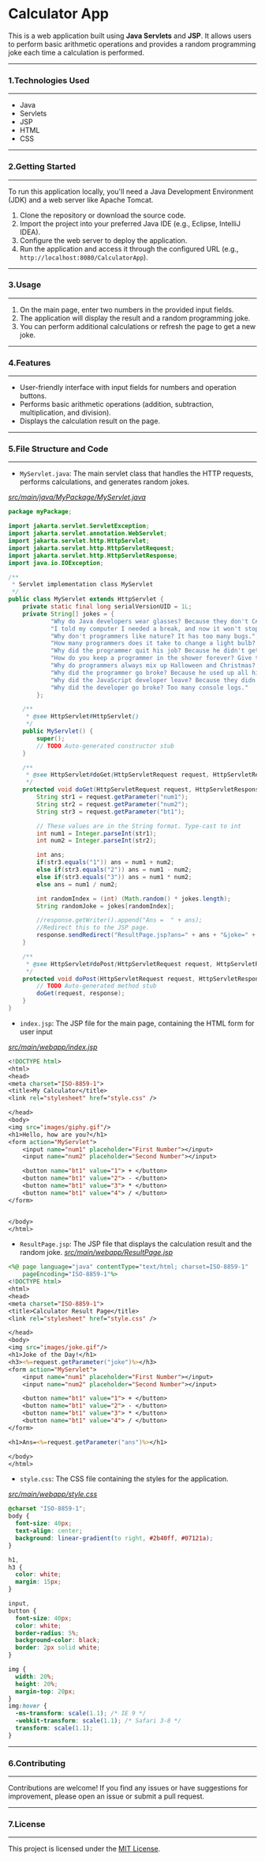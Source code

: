 # Calculator App

This is a web application built using **Java Servlets** and **JSP**. It allows users to perform basic arithmetic operations and provides a random programming joke each time a calculation is performed.

---

### 1.Technologies Used

---

- Java
- Servlets
- JSP
- HTML
- CSS

---

### 2.Getting Started

---

To run this application locally, you'll need a Java Development Environment (JDK) and a web server like Apache Tomcat.

1. Clone the repository or download the source code.
2. Import the project into your preferred Java IDE (e.g., Eclipse, IntelliJ IDEA).
3. Configure the web server to deploy the application.
4. Run the application and access it through the configured URL (e.g., `http://localhost:8080/CalculatorApp`).

---

### 3.Usage

---

1. On the main page, enter two numbers in the provided input fields.
2. The application will display the result and a random programming joke.
3. You can perform additional calculations or refresh the page to get a new joke.

---

### 4.Features

---

- User-friendly interface with input fields for numbers and operation buttons.
- Performs basic arithmetic operations (addition, subtraction, multiplication, and division).
- Displays the calculation result on the page.

---

### 5.File Structure and Code

---

- `MyServlet.java`: The main servlet class that handles the HTTP requests, performs calculations, and generates random jokes.

_[src/main/java/MyPackage/MyServlet.java](src/main/java/MyPackage/MyServlet.java)_

```java
package myPackage;

import jakarta.servlet.ServletException;
import jakarta.servlet.annotation.WebServlet;
import jakarta.servlet.http.HttpServlet;
import jakarta.servlet.http.HttpServletRequest;
import jakarta.servlet.http.HttpServletResponse;
import java.io.IOException;

/**
 * Servlet implementation class MyServlet
 */
public class MyServlet extends HttpServlet {
	private static final long serialVersionUID = 1L;
	private String[] jokes = {
		    "Why do Java developers wear glasses? Because they don't C#!",
		    "I told my computer I needed a break, and now it won't stop sending me Kit Kat bars.",
		    "Why don't programmers like nature? It has too many bugs.",
		    "How many programmers does it take to change a light bulb? None, it's a hardware problem.",
		    "Why did the programmer quit his job? Because he didn't get arrays.",
		    "How do you keep a programmer in the shower forever? Give them a bottle of shampoo with the instructions: Lather. Rinse. Repeat.",
		    "Why do programmers always mix up Halloween and Christmas? Because Oct 31 == Dec 25.",
		    "Why did the programmer go broke? Because he used up all his cache.",
		    "Why did the JavaScript developer leave? Because they didn't get enough events.",
		    "Why did the developer go broke? Too many console logs."
		};

    /**
     * @see HttpServlet#HttpServlet()
     */
    public MyServlet() {
        super();
        // TODO Auto-generated constructor stub
    }

	/**
	 * @see HttpServlet#doGet(HttpServletRequest request, HttpServletResponse response)
	 */
	protected void doGet(HttpServletRequest request, HttpServletResponse response) throws ServletException, IOException {
		String str1 = request.getParameter("num1");
		String str2 = request.getParameter("num2");
		String str3 = request.getParameter("bt1");

		// These values are in the String format. Type-cast to int
		int num1 = Integer.parseInt(str1);
		int num2 = Integer.parseInt(str2);

		int ans;
		if(str3.equals("1")) ans = num1 + num2;
		else if(str3.equals("2")) ans = num1 - num2;
		else if(str3.equals("3")) ans = num1 * num2;
		else ans = num1 / num2;

		int randomIndex = (int) (Math.random() * jokes.length);
		String randomJoke = jokes[randomIndex];

		//response.getWriter().append("Ans =  " + ans);
		//Redirect this to the JSP page.
		response.sendRedirect("ResultPage.jsp?ans=" + ans + "&joke=" + randomJoke);
	}

	/**
	 * @see HttpServlet#doPost(HttpServletRequest request, HttpServletResponse response)
	 */
	protected void doPost(HttpServletRequest request, HttpServletResponse response) throws ServletException, IOException {
		// TODO Auto-generated method stub
		doGet(request, response);
	}
}
```

- `index.jsp`: The JSP file for the main page, containing the HTML form for user input

_[src/main/webapp/index.jsp](src/main/webapp/index.jsp)_

```jsp
<!DOCTYPE html>
<html>
<head>
<meta charset="ISO-8859-1">
<title>My Calculator</title>
<link rel="stylesheet" href="style.css" />

</head>
<body>
<img src="images/giphy.gif"/>
<h1>Hello, how are you?</h1>
<form action="MyServlet">
	<input name="num1" placeholder="First Number"></input>
	<input name="num2" placeholder="Second Number"></input>

	<button name="bt1" value="1"> + </button>
	<button name="bt1" value="2"> - </button>
	<button name="bt1" value="3"> * </button>
	<button name="bt1" value="4"> / </button>
</form>


</body>
</html>
```

- `ResultPage.jsp`: The JSP file that displays the calculation result and the random joke.
  _[src/main/webapp/ResultPage.jsp](src/main/webapp/ResultPage.jsp)_

```jsp
<%@ page language="java" contentType="text/html; charset=ISO-8859-1"
    pageEncoding="ISO-8859-1"%>
<!DOCTYPE html>
<html>
<head>
<meta charset="ISO-8859-1">
<title>Calculator Result Page</title>
<link rel="stylesheet" href="style.css" />

</head>
<body>
<img src="images/joke.gif"/>
<h1>Joke of the Day!</h1>
<h3><%=request.getParameter("joke")%></h3>
<form action="MyServlet">
	<input name="num1" placeholder="First Number"></input>
	<input name="num2" placeholder="Second Number"></input>

	<button name="bt1" value="1"> + </button>
	<button name="bt1" value="2"> - </button>
	<button name="bt1" value="3"> * </button>
	<button name="bt1" value="4"> / </button>
</form>

<h1>Ans=<%=request.getParameter("ans")%></h1>

</body>
</html>
```

- `style.css`: The CSS file containing the styles for the application.

_[src/main/webapp/style.css](src/main/webapp/style.css)_

```css
@charset "ISO-8859-1";
body {
  font-size: 40px;
  text-align: center;
  background: linear-gradient(to right, #2b40ff, #07121a);
}

h1,
h3 {
  color: white;
  margin: 15px;
}

input,
button {
  font-size: 40px;
  color: white;
  border-radius: 5%;
  background-color: black;
  border: 2px solid white;
}

img {
  width: 20%;
  height: 20%;
  margin-top: 20px;
}
img:hover {
  -ms-transform: scale(1.1); /* IE 9 */
  -webkit-transform: scale(1.1); /* Safari 3-8 */
  transform: scale(1.1);
}
```

---

### 6.Contributing

---

Contributions are welcome! If you find any issues or have suggestions for improvement, please open an issue or submit a pull request.

---

### 7.License

---

This project is licensed under the [MIT License](LICENSE).
